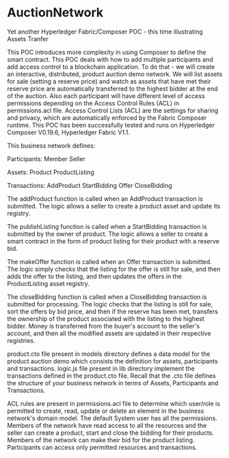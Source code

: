 # AuctionNetwork
Yet another Hyperledger Fabric/Composer POC - this time illustrating Assets Tranfer

This POC introduces more complexity in using Composer to define the smart contract. 
This POC deals with how to add multiple participants and add access control to a  blockchain application. 
To do that - we will create an interactive, distributed, product auction demo network. 
We will list assets for sale (setting a reserve price) and watch as assets that have met their reserve price are automatically 
transferred to the highest bidder at the end of the auction. Also each participant will have different level of access 
permissions depending on the Access Control Rules (ACL) in permissions.acl file. 
Access Control Lists (ACL) are the settings for sharing and privacy, which are automatically enforced by the Fabric Composer 
runtime. This POC has been successfully tested and runs on Hyperledger Composer V0.19.6, Hyperledger Fabric V1.1.

This business network defines:

Participants: Member Seller

Assets: Product ProductListing

Transactions: AddProduct StartBidding Offer CloseBidding

The addProduct function is called when an AddProduct transaction is submitted. The logic allows a seller to create a product 
asset and update its registry.

The publishListing function is called when a StartBidding transaction is submitted by the owner of product. The logic allows a 
seller to create a smart contract in the form of product listing for their product with a reserve bid.

The makeOffer function is called when an Offer transaction is submitted. The logic simply checks that the listing for the offer
is still for sale, and then adds the offer to the listing, and then updates the offers in the ProductListing asset registry.

The closeBidding function is called when a CloseBidding transaction is submitted for processing. The logic checks that the 
listing is still for sale, sort the offers by bid price, and then if the reserve has been met, transfers the ownership of the 
product associated with the listing to the highest bidder. Money is transferred from the buyer's account to the seller's account, and then all the modified assets are updated in their respective registries.

product.cto file present in models directory defines a data model for the product auction demo which consists the definition 
for assets, participants and transactions. logic.js file present in lib directory implement the transactions defined in the 
product.cto file. Recall that the .cto file defines the structure of your business network in terms of Assets, Participants 
and Transactions.

ACL rules are present in permissions.acl file to determine which user/role is permitted to create, read, update or delete an 
element in the business network's domain model. The default System user has all the permissions. Members of the network have 
read access to all the resources and the seller can create a product, start and close the bidding for their products. Members
of the network can make their bid for the product listing. Participants can access only permitted resources and transactions.
